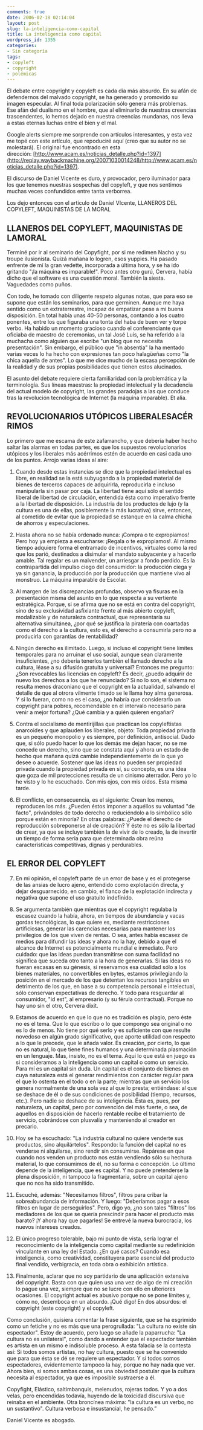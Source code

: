 ```yaml
---
comments: true
date: 2006-02-18 02:14:04
layout: post
slug: la-inteligencia-como-capital
title: La inteligencia como capital
wordpress_id: 1355
categories:
- Sin categoría
tags:
- copyleft
- copyright
- polémicas
---
```


El debate entre copyright y copyleft es cada día más absurdo. En su afán de defendernos del malvado copyright, se ha generado y promovido su imagen especular. Al final toda polarización sólo genera más problemas. Ese afán del dualismo en el hombre, que al eliminarlo de nuestras creencias trascendentes, lo hemos dejado en nuestra creencias mundanas, nos lleva a estas eternas luchas entre el bien y el mal.

Google alerts siempre me sorprende con artículos interesantes, y esta vez me topé con este artículo, que repoduciré aquí (creo que su autor no se molestará).
El original fue encontrado en esta dirección: [http://www.acam.es/noticias_detalle.php?id=1397](http://replay.waybackmachine.org/20071030014248/http://www.acam.es/noticias_detalle.php?id=1397).

El discurso de Daniel Vicente es duro, y provocador, pero iluminador para los que tenemos nuestras sospechas del copyleft, y que nos sentimos muchas veces confundidos entre tanta verborrea.

Los dejo entonces con el artículo de Daniel VIcente, LLANEROS DEL COPYLEFT, MAQUINISTAS DE LA MORAL


## LLANEROS DEL COPYLEFT, MAQUINISTAS DE LAMORAL


Terminé por ir al seminario del Copyfight, por si me redimen Nacho y su troupe ilusionista. Quizá mañana lo logren, esos yuppies. Ha pasado enfrente de mí la gran vedette, incorporada a última hora, y se ha ido gritando "¡la máquina es imparable!". Poco antes otro gurú, Cervera, había dicho que el software es una cuestión moral. También la siesta. Vaguedades como puños.

Con todo, he tomado con diligente respeto algunas notas, que para eso se supone que están los seminarios, para que germinen. Aunque me haya sentido como un extraterrestre, incapaz de empatizar pese a mi buena disposición. En total había unas 40-50 personas, contando a los cuatro ponentes, entre los que figuraba una tonta del haba de buen ver y torpe verbo. Ha habido un momento gracioso cuando el conferenciante que oficiaba de maestro de ceremonias, un tal José Luis, se ha referido a la muchacha como alguien que escribe "un blog que no necesita presentación". Sin embargo, el público que "in absentia" la ha mentado varias veces lo ha hecho con expresiones tan poco halagüeñas como "la chica aquella de antes". Lo que me dice mucho de la escasa percepción de la realidad y de sus propias posibilidades que tienen estos alucinados.

El asunto del debate requiere cierta familiaridad con la problemática y la terminología. Sus líneas maestras: la propiedad intelectual y la decadencia del actual modelo de copyright, las grandes paradojas a las que conduce tras la revolución tecnológica de Internet (la máquina imparable). Et alia.


## REVOLUCIONARIOS UTÓPICOS LIBERALESACÉRRIMOS


Lo primero que me escama de este zafarrancho, y que debería haber hecho saltar las alarmas en todas partes, es que los supuestos revolucionarios utópicos y los liberales más acérrimos estén de acuerdo en casi cada uno de los puntos. Arrojo varias ideas al aire:

1) Cuando desde estas instancias se dice que la propiedad intelectual es libre, en realidad se la está subyugando a la propiedad material de bienes de terceros capaces de adquirirla, reproducirla e incluso manipularla sin pasar por caja. La libertad tiene aquí sólo el sentido liberal de libertad de circulación, entendida ésta como imperativo frente a la libertad de disposición. La industria de los productos de lujo (y la cultura es una de ellas, posiblemente la más lucrativa) sirve, entonces, al cometido de evitar que la propiedad se estanque en la calma chicha de ahorros y especulaciones.

2) Hasta ahora no se había ordenado nunca: ¡Compra o te expropiamos! Pero hoy ya empieza a escucharse: ¡Regala o te expropiamos!. Al mismo tiempo adquiere forma el entramado de incentivos, virtuales como la red que los parió, destinados a disimular el mandato subyacente y a hacerlo amable. Tal regalar es un malvender, un arriesgar a fondo perdido. Es la contrapartida del impulso ciego del consumidor: la producción ciega y ya sin ganancia, la producción por la producción que mantiene vivo al monstruo. La máquina imparable de Escolar.

3) Al margen de las discrepancias profundas, observo ya fisuras en la presentación misma del asunto en lo que respecta a su vertiente estratégica. Porque, si se afirma que no se está en contra del copyright, sino de su exclusividad asfixiante frente al más abierto copyleft, modalizable y de naturaleza contractual, que representaría su alternativa simultánea, ¿por qué se justifica la piratería con coartadas como el derecho a la cultura, esto es, el derecho a consumirla pero no a producirla con garantías de rentabilidad?

4) Ningún derecho es ilimitado. Luego, si incluso el copyright tiene límites temporales para no arruinar el uso social, aunque sean claramente insuficientes, ¿no debería tenerlos también el llamado derecho a la cultura, léase a su difusión gratuita y universal? Entonces me pregunto: ¿Son revocables las licencias en copyleft? Es decir, ¿puedo adquirir de nuevo los derechos a los que he renunciado? Si no lo son, el sistema no resulta menos draconiano que el copyright en la actualidad, salvando el detalle de que al otrora vilmente timado se le llama hoy alma generosa. Y si lo fueran, como no es el caso, ¿no habría que considerarlo un copyright para pobres, recomendable en el intervalo necesario para venir a mejor fortuna? ¿Qué cambia y a quién quieren engañar?

5) Contra el socialismo de mentirijillas que practican los copyleftistas anarcoides y que aplauden los liberales, objeto: Toda propiedad privada es un pequeño monopolio y es siempre, por definición, antisocial. Dado que, si sólo puedo hacer lo que los demás me dejan hacer, no se me concede un derecho, sino que se constata aquí y ahora un estado de hecho que mañana quizá cambie independientemente de lo que yo desee o acuerde. Sostener que las ideas no pueden ser propiedad privada cuando la propiedad privada en sí, su concepto, es una idea que goza de mil protecciones resulta de un cinismo aterrador. Pero yo lo he visto y lo he escuchado. Con mis ojos, con mis oídos. Esta misma tarde.

6) El conflicto, en consecuencia, es el siguiente: Crean los menos, reproducen los más. ¿Pueden éstos imponer a aquéllos su voluntad "de facto", privándoles de todo derecho o reduciéndolo a lo simbólico sólo porque están en minoría? En otras palabras: ¿Puede el derecho de reproducción sobreponerse al de creación? Y éste no es sólo la libertad de crear, ya que se incluye también la de vivir de lo creado, la de invertir un tiempo de forma seria para que determinada obra reúna características competitivas, dignas y perdurables.


## EL ERROR DEL COPYLEFT


7) En mi opinión, el copyleft parte de un error de base y es el protegerse de las ansias de lucro ajeno, entendido como explotación directa, y dejar desguarnecido, en cambio, el flanco de la explotación indirecta y negativa que supone el uso gratuito indefinido.

8) Se argumenta también que mientras que el copyright regulaba la escasez cuando la había, ahora, en tiempos de abundancia y vacas gordas tecnológicas, lo que quiere es, mediante restricciones artificiosas, generar las carencias necesarias para mantener los privilegios de los que viven de rentas. O sea, antes había escasez de medios para difundir las ideas y ahora no la hay, debido a que el alcance de Internet es potencialmente mundial e inmediato. Pero cuidado: que las ideas puedan transmitirse con suma facilidad no significa que suceda otro tanto a la hora de generarlas. Si las ideas no fueran escasas en su génesis, si reservamos esa cualidad sólo a los bienes materiales, no convertibles en bytes, estamos privilegiando la posición en el mercado de los que detentan los recursos tangibles en detrimento de los que, en base a su competencia personal e intelectual, sólo conservan expectativas de derecho. Y todo para resguardar al consumidor, "id est", al empresario (y su férula contractual). Porque no hay uno sin el otro, Cervera dixit.

9) Estamos de acuerdo en que lo que no es tradición es plagio, pero éste no es el tema. Que lo que escribo o lo que compongo sea original o no es lo de menos. No tiene por qué serlo y es suficiente con que resulte novedoso en algún grado significativo, que aporte utilidad con respecto a lo que le precede, que le añada valor. Es creación, por cierto, lo que no es natural, lo que tiene fines humanos y una determinada plasmación en un lenguaje. Mas, insisto, no es el tema. Aquí lo que está en juego es si consideramos a la inteligencia como un capital o como un servicio. Para mí es un capital sin duda. Un capital es el conjunto de bienes en cuya naturaleza está el generar rendimientos con carácter regular para el que lo ostenta en el todo o en la parte; mientras que un servicio los genera normalmente de una sola vez al que lo presta; entiéndase: al que se deshace de él o de sus condiciones de posibilidad (tiempo, recursos, etc.). Pero nadie se deshace de su inteligencia. Ésta es, pues, por naturaleza, un capital, pero por convención del más fuerte, o sea, de aquellos en disposición de hacerlo rentable recibe el tratamiento de servicio, cobrándose con plusvalía y manteniendo al creador en precario.

10) Hoy se ha escuchado: "La industria cultural no quiere venderte sus productos, sino alquilártelos". Respondo: la función del capital no es venderse ni alquilarse, sino rendir sin consumirse. Repárese en que cuando nos venden un producto nos están vendiendo sólo su hechura material, lo que consumimos de él, no su forma o concepción. Lo último depende de la inteligencia, que es capital. Y no puede pretenderse la plena disposición, ni tampoco la fragmentaria, sobre un capital ajeno que no nos ha sido transmitido.

11) Escuché, además: "Necesitamos filtros", filtros para cribar la sobreabundancia de información. Y luego: "Deberíamos pagar a esos filtros en lugar de perseguirlos". Pero, digo yo, ¿no son tales "filtros" los mediadores de los que se quería prescindir para hacer el producto más barato? ¡Y ahora hay que pagarles! Se entrevé la nueva burocracia, los nuevos intereses creados.

12) El único progreso tolerable, bajo mi punto de vista, sería lograr el reconocimiento de la inteligencia como capital mediante su redefinición vinculante en una ley del Estado. ¿En qué casos? Cuando esa inteligencia, como creatividad, constituyera parte esencial del producto final vendido, verbigracia, en toda obra o exhibición artística.

13) Finalmente, aclarar que no soy partidario de una aplicación extensiva del copyright. Basta con que quien usa una vez de algo de mi creación lo pague una vez, siempre que no se lucre con ello en ulteriores ocasiones. El copyright actual es abusivo porque no se pone límites y, cómo no, desemboca en un absurdo. ¡Qué digo! En dos absurdos: el copyright (este copyright) y el copyleft.

Como conclusión, quisiera comentar la frase siguiente, que se ha esgrimido como un fetiche y no es más que una perogrullada: "La cultura no existe sin espectador". Estoy de acuerdo, pero luego se añade la paparrucha: "La cultura no es unilateral", como dando a entender que el espectador también es artista en un mismo e indisoluble proceso. A esta falacia se la contesta así: Si todos somos artistas, no hay cultura, puesto que se ha convenido que para que ésta se dé se requiere un espectador. Y si todos somos espectadores, evidentemente tampoco la hay, porque no hay nada que ver. Ahora bien, si somos ambas cosas, es una obviedad postular que la cultura necesita al espectador, ya que es imposible sustraerse a él.

Copyfight, Elástico, saltimbanquis, melenudos, rojeras todos. Y yo a dos velas, pero encendidas todavía, huyendo de la toxicidad discursiva que reinaba en el ambiente. Otra broncínea máxima: "la cultura es un verbo, no un sustantivo". Cultura verbosa e insustancial, he pensado.”

Daniel Vicente es abogado.
